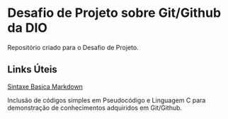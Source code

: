 # Desafio de Projeto sobre Git/Github da DIO
Repositório criado para o Desafio de Projeto.

## Links Úteis
[Sintaxe Basica Markdown](https://www.markdownguide.org/basic-syntax/)

Inclusão de códigos simples em Pseudocódigo e Linguagem C para demonstração de conhecimentos adquiridos em Git/Github.

